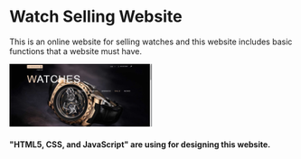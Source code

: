 # Watch Selling Website

This is an online website for selling watches and this website includes basic functions that a website must have. 

<img src="https://github.com/HansiLeelasena/-Online-watch-selling-website/blob/c073cb46925ce7924557afb4aa1825002834b107/Screenshot%202024-01-25%20221242.png" width="50%" />

#### "HTML5, CSS, and JavaScript" are using for designing this website. 



